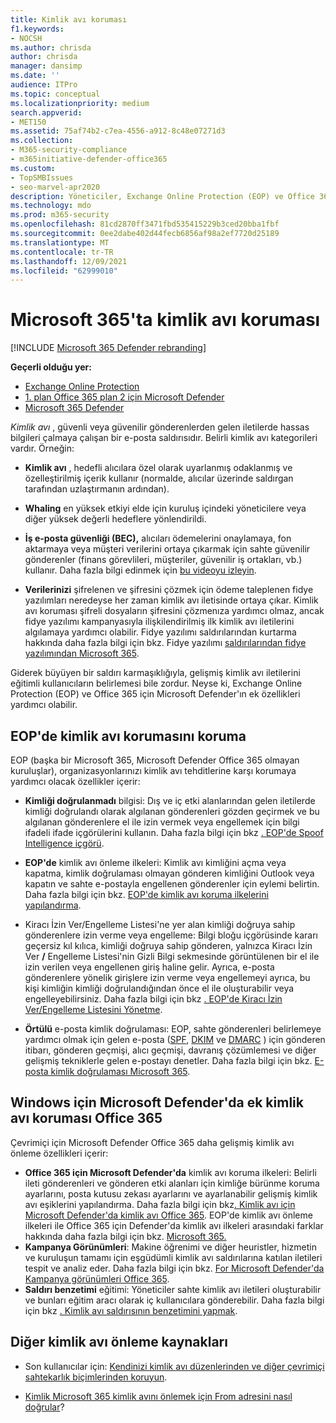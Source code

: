 ```yaml
---
title: Kimlik avı koruması
f1.keywords:
- NOCSH
ms.author: chrisda
author: chrisda
manager: dansimp
ms.date: ''
audience: ITPro
ms.topic: conceptual
ms.localizationpriority: medium
search.appverid:
- MET150
ms.assetid: 75af74b2-c7ea-4556-a912-8c48e07271d3
ms.collection:
- M365-security-compliance
- m365initiative-defender-office365
ms.custom:
- TopSMBIssues
- seo-marvel-apr2020
description: Yöneticiler, Exchange Online Protection (EOP) ve Office 365 için Microsoft Defender'daki kimlik avı koruma özellikleri hakkında bilgi Office 365.
ms.technology: mdo
ms.prod: m365-security
ms.openlocfilehash: 81cd2870ff3471fbd535415229b3ced20bba1fbf
ms.sourcegitcommit: 0ee2dabe402d44fecb6856af98a2ef7720d25189
ms.translationtype: MT
ms.contentlocale: tr-TR
ms.lasthandoff: 12/09/2021
ms.locfileid: "62999010"
---
```

# <a name="anti-phishing-protection-in-microsoft-365"></a>Microsoft 365'ta kimlik avı koruması

[!INCLUDE [Microsoft 365 Defender rebranding](../includes/microsoft-defender-for-office.md)]

**Geçerli olduğu yer:**
- [Exchange Online Protection](exchange-online-protection-overview.md)
- [1. plan Office 365 plan 2 için Microsoft Defender](defender-for-office-365.md)
- [Microsoft 365 Defender](../defender/microsoft-365-defender.md)

*Kimlik avı* , güvenli veya güvenilir gönderenlerden gelen iletilerde hassas bilgileri çalmaya çalışan bir e-posta saldırısıdır. Belirli kimlik avı kategorileri vardır. Örneğin:

- **Kimlik avı** , hedefli alıcılara özel olarak uyarlanmış odaklanmış ve özelleştirilmiş içerik kullanır (normalde, alıcılar üzerinde saldırgan tarafından uzlaştırmanın ardından).

- **Whaling** en yüksek etkiyi elde için kuruluş içindeki yöneticilere veya diğer yüksek değerli hedeflere yönlendirildi.

- **İş e-posta güvenliği (BEC),** alıcıları ödemelerini onaylamaya, fon aktarmaya veya müşteri verilerini ortaya çıkarmak için sahte güvenilir gönderenler (finans görevlileri, müşteriler, güvenilir iş ortakları, vb.) kullanır. Daha fazla bilgi edinmek için [bu videoyu izleyin](https://www.youtube.com/watch?v=8Kn31h9HwIQ&list=PL3ZTgFEc7LystRja2GnDeUFqk44k7-KXf&index=2).

- **Verilerinizi** şifrelenen ve şifresini çözmek için ödeme taleplenen fidye yazılımları neredeyse her zaman kimlik avı iletisinde ortaya çıkar. Kimlik avı koruması şifreli dosyaların şifresini çözmenıza yardımcı olmaz, ancak fidye yazılımı kampanyasıyla ilişkilendirilmiş ilk kimlik avı iletilerini algılamaya yardımcı olabilir. Fidye yazılımı saldırılarından kurtarma hakkında daha fazla bilgi için bkz. Fidye yazılımı [saldırılarından fidye yazılımından Microsoft 365](recover-from-ransomware.md).

Giderek büyüyen bir saldırı karmaşıklığıyla, gelişmiş kimlik avı iletilerini eğitimli kullanıcıların belirlemesi bile zordur. Neyse ki, Exchange Online Protection (EOP) ve Office 365 için Microsoft Defender'ın ek özellikleri yardımcı olabilir.

## <a name="anti-phishing-protection-in-eop"></a>EOP'de kimlik avı korumasını koruma

EOP (başka bir Microsoft 365, Microsoft Defender Office 365 olmayan kuruluşlar), organizasyonlarınızı kimlik avı tehditlerine karşı korumaya yardımcı olacak özellikler içerir:

- **Kimliği doğrulanmadı** bilgisi: Dış ve iç etki alanlarından gelen iletilerde kimliği doğrulandı olarak algılanan gönderenleri gözden geçirmek ve bu algılanan gönderenlere el ile izin vermek veya engellemek için bilgi ifadeli ifade içgörülerini kullanın. Daha fazla bilgi için bkz [. EOP'de Spoof Intelligence içgörü](learn-about-spoof-intelligence.md).

- **EOP'de** kimlik avı önleme ilkeleri: Kimlik avı kimliğini açma veya kapatma, kimlik doğrulaması olmayan gönderen kimliğini Outlook veya kapatın ve sahte e-postayla engellenen gönderenler için eylemi belirtin. Daha fazla bilgi için bkz. [EOP'de kimlik avı koruma ilkelerini yapılandırma](configure-anti-phishing-policies-eop.md).

- Kiracı İzin Ver/Engelleme Listesi'ne yer alan kimliği doğruya sahip gönderenlere izin verme veya engelleme: Bilgi bloğu içgörüsinde kararı geçersiz kıl kılıca, kimliği doğruya sahip gönderen, yalnızca Kiracı İzin Ver **/** Engelleme Listesi'nin Gizli Bilgi sekmesinde görüntülenen bir el ile izin verilen veya engellenen giriş haline gelir. Ayrıca, e-posta gönderenlere yönelik girişlere izin verme veya engellemeyi ayrıca, bu kişi kimliğin kimliği doğrulandığından önce el ile oluşturabilir veya engelleyebilirsiniz. Daha fazla bilgi için bkz [. EOP'de Kiracı İzin Ver/Engelleme Listesini Yönetme](tenant-allow-block-list.md).

- **Örtülü** e-posta kimlik doğrulaması: EOP, sahte gönderenleri belirlemeye yardımcı olmak için gelen e-posta ([SPF](set-up-spf-in-office-365-to-help-prevent-spoofing.md), [DKIM](use-dkim-to-validate-outbound-email.md) ve [DMARC](use-dmarc-to-validate-email.md) ) için gönderen itibarı, gönderen geçmişi, alıcı geçmişi, davranış çözümlemesi ve diğer gelişmiş tekniklerle gelen e-postayı denetler. Daha fazla bilgi için bkz. [E-posta kimlik doğrulaması Microsoft 365](email-validation-and-authentication.md).

## <a name="additional-anti-phishing-protection-in-microsoft-defender-for-office-365"></a>Windows için Microsoft Defender'da ek kimlik avı koruması Office 365

Çevrimiçi için Microsoft Defender Office 365 daha gelişmiş kimlik avı önleme özellikleri içerir:

- **Office 365 için Microsoft Defender'da** kimlik avı koruma ilkeleri: Belirli ileti gönderenleri ve gönderen etki alanları için kimliğe bürünme koruma ayarlarını, posta kutusu zekası ayarlarını ve ayarlanabilir gelişmiş kimlik avı eşiklerini yapılandırma. Daha fazla bilgi için bkz[. Kimlik avı için Microsoft Defender'da kimlik avı Office 365](configure-mdo-anti-phishing-policies.md). EOP'de kimlik avı önleme ilkeleri ile Office 365 için Defender'da kimlik avı ilkeleri arasındaki farklar hakkında daha fazla bilgi için bkz. [Microsoft 365.](set-up-anti-phishing-policies.md)
- **Kampanya Görünümleri**: Makine öğrenimi ve diğer heuristler, hizmetin ve kuruluşun tamamı için eşgüdümli kimlik avı saldırılarına katılan iletileri tespit ve analiz eder. Daha fazla bilgi için bkz. [For Microsoft Defender'da Kampanya görünümleri Office 365](campaigns.md).
- **Saldırı benzetimi** eğitimi: Yöneticiler sahte kimlik avı iletileri oluşturabilir ve bunları eğitim aracı olarak iç kullanıcılara gönderebilir. Daha fazla bilgi için bkz [. Kimlik avı saldırısının benzetimini yapmak](attack-simulation-training.md).

## <a name="other-anti-phishing-resources"></a>Diğer kimlik avı önleme kaynakları

- Son kullanıcılar için: [Kendinizi kimlik avı düzenlerinden ve diğer çevrimiçi sahtekarlık biçimlerinden koruyun](https://support.microsoft.com/office/be0de46a-29cd-4c59-aaaf-136cf177d593).

- [Kimlik Microsoft 365 kimlik avını önlemek için From adresini nasıl doğrular](how-office-365-validates-the-from-address.md)?
